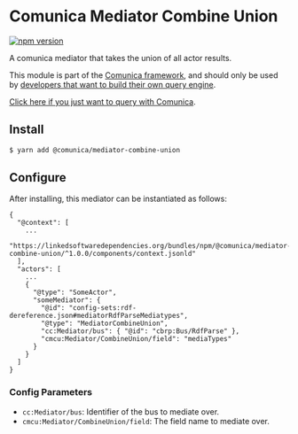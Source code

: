 # Comunica Mediator Combine Union

[![npm version](https://badge.fury.io/js/%40comunica%2Fmediator-combine-union.svg)](https://www.npmjs.com/package/@comunica/mediator-combine-union)

A comunica mediator that takes the union of all actor results.

This module is part of the [Comunica framework](https://github.com/comunica/comunica),
and should only be used by [developers that want to build their own query engine](https://comunica.dev/docs/modify/).

[Click here if you just want to query with Comunica](https://comunica.dev/docs/query/).

## Install

```bash
$ yarn add @comunica/mediator-combine-union
```

## Configure

After installing, this mediator can be instantiated as follows:
```text
{
  "@context": [
    ...
    "https://linkedsoftwaredependencies.org/bundles/npm/@comunica/mediator-combine-union/^1.0.0/components/context.jsonld"  
  ],
  "actors": [
    ...
    {
      "@type": "SomeActor",
      "someMediator": {
        "@id": "config-sets:rdf-dereference.json#mediatorRdfParseMediatypes",
        "@type": "MediatorCombineUnion",
        "cc:Mediator/bus": { "@id": "cbrp:Bus/RdfParse" },
        "cmcu:Mediator/CombineUnion/field": "mediaTypes"
      }
    }
  ]
}
```

### Config Parameters

* `cc:Mediator/bus`: Identifier of the bus to mediate over.
* `cmcu:Mediator/CombineUnion/field`: The field name to mediate over.

